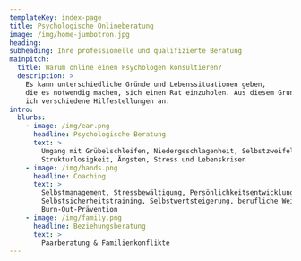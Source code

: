 ```yaml
---
templateKey: index-page
title: Psychologische Onlineberatung
image: /img/home-jumbotron.jpg
heading: 
subheading: Ihre professionelle und qualifizierte Beratung
mainpitch:
  title: Warum online einen Psychologen konsultieren?
  description: >
    Es kann unterschiedliche Gründe und Lebenssituationen geben,
    die es notwendig machen, sich einen Rat einzuholen. Aus diesem Grund biete
    ich verschiedene Hilfestellungen an.
intro:
  blurbs:
    - image: /img/ear.png
      headline: Psychologische Beratung
      text: >
        Umgang mit Grübelschleifen, Niedergeschlagenheit, Selbstzweifeln, 
        Strukturlosigkeit, Ängsten, Stress und Lebenskrisen
    - image: /img/hands.png
      headline: Coaching
      text: >
        Selbstmanagement, Stressbewältigung, Persönlichkeitsentwicklung, 
        Selbstsicherheitstraining, Selbstwertsteigerung, berufliche Weiterentwicklung, 
        Burn-Out-Prävention
    - image: /img/family.png
      headline: Beziehungsberatung
      text: >
        Paarberatung & Familienkonflikte
---
```


